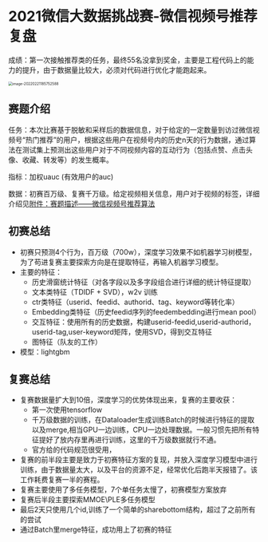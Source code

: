 # 2021微信大数据挑战赛-微信视频号推荐复盘

成绩：第一次接触推荐类的任务，最终55名没拿到奖金，主要是工程代码上的能力的提升，由于数据量比较大，必须对代码进行优化才能跑起来。

<img src="https://s2.loli.net/2022/02/21/s12ZbwQOqtFlWCx.png" alt="image-20220221185752588" style="zoom: 50%;" />

## 赛题介绍

任务：本次比赛基于脱敏和采样后的数据信息，对于给定的一定数量到访过微信视频号“热门推荐”的用户，根据这些用户在视频号内的历史n天的行为数据，通过算法在测试集上预测出这些用户对于不同视频内容的互动行为（包括点赞、点击头像、收藏、转发等）的发生概率。

指标：加权uauc (有效用户的auc)

数据：初赛百万级、复赛千万级。给定视频相关信息，用户对于视频的标签，详细介绍见[附件：赛题描述——微信视频号推荐算法](https://algo.weixin.qq.com/problem-description)

## 初赛总结

- 初赛只预测4个行为，百万级（700w），深度学习效果不如机器学习树模型，为了苟进复赛主要探索方向是在提取特征，再输入机器学习模型。
- 主要的特征：
  - 历史滑窗统计特征（对各字段以及多字段组合进行详细的统计特征提取）
  - 文本类特征（TDIDF + SVD），w2v 训练
  - ctr类特征（userid、feedid、authorid、tag、keyword等转化率）
  - Embedding类特征（历史feedid序列的feedembedding进行mean pool）
  - 交互特征：使用所有的历史数据，构建userid-feedid,userid-authorid，userid-tag,user-keyword矩阵，使用SVD，得到交互特征
  - 图特征（队友的工作）
- 模型：lightgbm 

## 复赛总结

- 复赛数据量扩大到10倍，深度学习的优势体现出来，复赛的主要收获：
  - 第一次使用tensorflow
  - 千万级数据的训练，在Dataloader生成训练Batch的时候进行特征的提取以及merge,相当GPU一边训练，CPU一边处理数据。一般习惯先把所有特征提好了放内存里再进行训练，这里的千万级数据就行不通。
  - 官方给的代码规范很受用，
- 复赛的前半段主要是致力于初赛特征方案的复现，并放入深度学习模型中进行训练，由于数据量太大，以及平台的资源不足，经常优化后跑半天报错了。该工作耗费复赛一半的赛程。
- 复赛主要使用了多任务模型，7个单任务太慢了，初赛模型方案放弃
- 复赛后半段主要探索MMOE\PLE多任务模型
- 最后2天只使用几个id,训练了一个简单的sharebottom结构，超过了之前所有的尝试
- 通过Batch里merge特征，成功用上了初赛的特征

